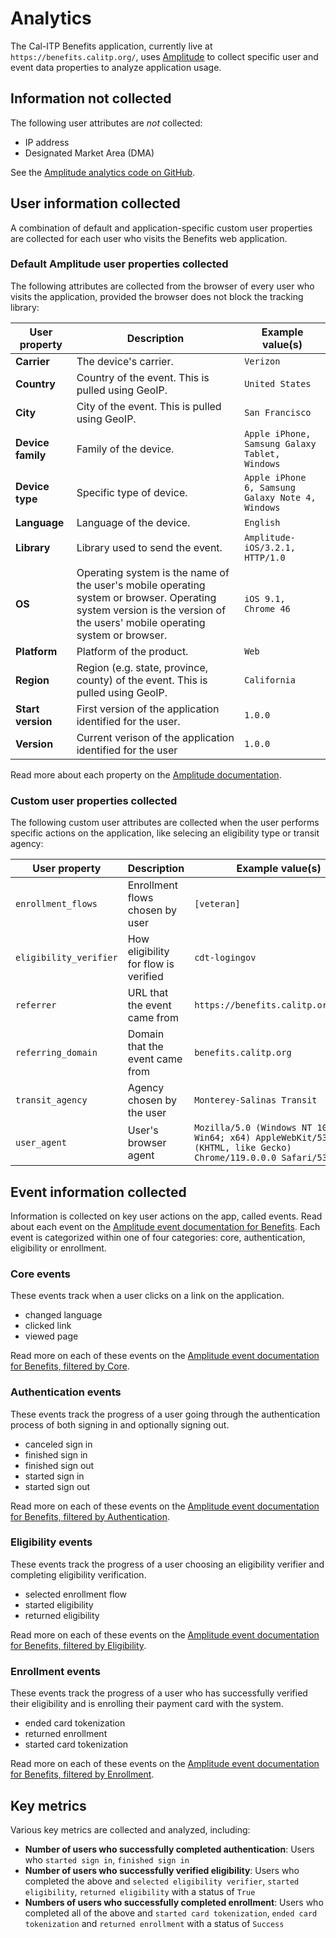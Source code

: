 # Analytics

The Cal-ITP Benefits application, currently live at `https://benefits.calitp.org/`, uses [Amplitude](https://amplitude.com/) to collect specific user and event data properties to analyze application usage.

## Information not collected

The following user attributes are *not* collected:

- IP address
- Designated Market Area (DMA)

See the [Amplitude analytics code on GitHub](https://github.com/cal-itp/benefits/blob/main/benefits/core/templates/core/includes/analytics.html#L30).

## User information collected

A combination of default and application-specific custom user properties are collected for each user who visits the Benefits web application.

### Default Amplitude user properties collected

The following attributes are collected from the browser of every user who visits the application, provided the browser does not block the tracking library:

User property | Description | Example value(s)
-- | -- | --
**Carrier** | The device's carrier. | `Verizon`
**Country** | Country of the event. This is pulled using GeoIP. | `United States`
**City** | City of the event. This is pulled using GeoIP. | `San Francisco`
**Device family** | Family of the device. | `Apple iPhone, Samsung Galaxy Tablet, Windows`
**Device type** | Specific type of device. | `Apple iPhone 6, Samsung Galaxy Note 4, Windows`
**Language** | Language of the device. | `English`
**Library** | Library used to send the event. | `Amplitude-iOS/3.2.1, HTTP/1.0`
**OS** | Operating system is the name of the user's mobile operating system or browser. Operating system version is the version of the users' mobile operating system or browser. | `iOS 9.1, Chrome 46`
**Platform** | Platform of the product. | `Web`
**Region** | Region (e.g. state, province, county) of the event. This is pulled using GeoIP. | `California`
**Start version** | First version of the application identified for the user. | `1.0.0`
**Version** | Current verison of the application identified for the user | `1.0.0`

Read more about each property on the [Amplitude documentation](https://help.amplitude.com/hc/en-us/articles/215562387-Appendix-Amplitude-User-Property-Definitions).

### Custom user properties collected

The following custom user attributes are collected when the user performs specific actions on the application, like selecing an eligibility type or transit agency:

| User property          | Description                          | Example value(s)                                                                                                  |
| ---------------------- | ------------------------------------ | ----------------------------------------------------------------------------------------------------------------- |
| `enrollment_flows`     | Enrollment flows chosen by user      | `[veteran]`                                                                                                       |
| `eligibility_verifier` | How eligibility for flow is verified | `cdt-logingov`                                                                                                    |
| `referrer`             | URL that the event came from         | `https://benefits.calitp.org/help/`                                                                               |
| `referring_domain`     | Domain that the event came from      | `benefits.calitp.org`                                                                                             |
| `transit_agency`       | Agency chosen by the user            | `Monterey-Salinas Transit`                                                                                        |
| `user_agent`           | User's browser agent                 | `Mozilla/5.0 (Windows NT 10.0; Win64; x64) AppleWebKit/537.36 (KHTML, like Gecko) Chrome/119.0.0.0 Safari/537.36` |

## Event information collected

Information is collected on key user actions on the app, called events. Read about each event on the [Amplitude event documentation for Benefits](https://data.amplitude.com/public-doc/hdhfmlby2e). Each event is categorized within one of four categories: core, authentication, eligibility or enrollment.

### Core events

These events track when a user clicks on a link on the application.

- changed language
- clicked link
- viewed page

Read more on each of these events on the [Amplitude event documentation for Benefits, filtered by Core](https://data.amplitude.com/public-doc/hdhfmlby2e?categories=id%3D1702329985270%26group%3Dcategories%26type%3DString%26operator%3Dis%26values%255B0%255D%3Dcore%26dateValue%255Btype%255D%3DSINCE).

### Authentication events

These events track the progress of a user going through the authentication process of both signing in and optionally signing out.

- canceled sign in
- finished sign in
- finished sign out
- started sign in
- started sign out

Read more on each of these events on the [Amplitude event documentation for Benefits, filtered by Authentication](https://data.amplitude.com/public-doc/hdhfmlby2e?categories=id%3D1702329910563%26group%3Dcategories%26type%3DString%26operator%3Dis%26values%255B0%255D%3Doauth%26dateValue%255Btype%255D%3DSINCE).

### Eligibility events

These events track the progress of a user choosing an eligibility verifier and completing eligibility verification.

- selected enrollment flow
- started eligibility
- returned eligibility

Read more on each of these events on the [Amplitude event documentation for Benefits, filtered by Eligibility](https://data.amplitude.com/public-doc/hdhfmlby2e?categories=id%3D1702329975970%26group%3Dcategories%26type%3DString%26operator%3Dis%26values%255B0%255D%3Deligibility%26dateValue%255Btype%255D%3DSINCE).

### Enrollment events

These events track the progress of a user who has successfully verified their eligibility and is enrolling their payment card with the system.

- ended card tokenization
- returned enrollment
- started card tokenization

Read more on each of these events on the [Amplitude event documentation for Benefits, filtered by Enrollment](https://data.amplitude.com/public-doc/hdhfmlby2e?categories=id%3D1702329910563%26group%3Dcategories%26type%3DString%26operator%3Dis%26values%255B0%255D%3Denrollment%26dateValue%255Btype%255D%3DSINCE).

## Key metrics

Various key metrics are collected and analyzed, including:

- **Number of users who successfully completed authentication**: Users who `started sign in`, `finished sign in`
- **Number of users who successfully verified eligibility**: Users who completed the above and `selected eligibility verifier`, `started eligibility`, `returned eligibility` with a status of `True`
- **Numbers of users who successfully completed enrollment**: Users who completed all of the above and `started card tokenization`, `ended card tokenization` and `returned enrollment` with a status of `Success`

